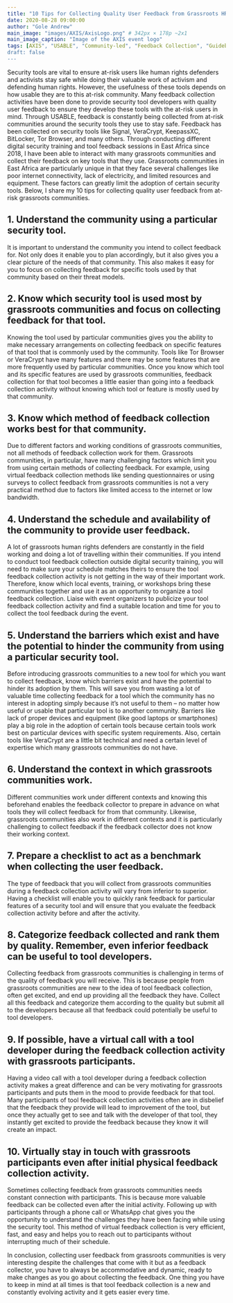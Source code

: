 ```yaml
---
title: "10 Tips for Collecting Quality User Feedback from Grassroots HRDs, Activists, and Security Tool Users"
date: 2020-08-28 09:00:00
author: "Gole Andrew"
main_image: "images/AXIS/AxisLogo.png" # 342px × 178p ~2x1
main_image_caption: "Image of the AXIS event logo"
tags: [AXIS", "USABLE", "Community-led", "Feedback Collection", "Guidebook", "ADOPTABLE"]
draft: false
---
```


Security tools are vital to ensure at-risk users like human rights defenders and activists stay safe while doing their valuable work of activism and defending human rights. However, the usefulness of these tools depends on how usable they are to this at-risk community. Many feedback collection activities have been done to provide security tool developers with quality user feedback to ensure they develop these tools with the at-risk users in mind. Through USABLE, feedback is constantly being collected from at-risk communities around the security tools they use to stay safe. Feedback has been collected on security tools like Signal, VeraCrypt, KeepassXC, BitLocker, Tor Browser, and many others. Through conducting different digital security training and tool feedback sessions in East Africa since 2018, I have been able to interact with many grassroots communities and collect their feedback on key tools that they use. Grassroots communities in East Africa are particularly unique in that they face several challenges like poor internet connectivity, lack of electricity, and limited resources and equipment. These factors can greatly limit the adoption of certain security tools.
Below, I share my 10 tips for collecting quality user feedback from at-risk grassroots communities.

## 1. Understand the community using a particular security tool.
It is important to understand the community you intend to collect feedback for. Not only does it enable you to plan accordingly, but it also gives you a clear picture of the needs of that community. This also makes it easy for you to focus on collecting feedback for specific tools used by that community based on their threat models.

## 2. Know which security tool is used most by grassroots communities and focus on collecting feedback for that tool.
Knowing the tool used by particular communities gives you the ability to make necessary arrangements on collecting feedback on specific features of that tool that is commonly used by the community. Tools like Tor Browser or VeraCrypt have many features and there may be some features that are more frequently used by particular communities. Once you know which tool and its specific features are used by grassroots communities, feedback collection for that tool becomes a little easier than going into a feedback collection activity without knowing which tool or feature is mostly used by that community.

## 3. Know which method of feedback collection works best for that community.
Due to different factors and working conditions of grassroots communities, not all methods of feedback collection work for them. Grassroots communities, in particular, have many challenging factors which limit you from using certain methods of collecting feedback. For example, using virtual feedback collection methods like sending questionnaires or using surveys to collect feedback from grassroots communities is not a very practical method due to factors like limited access to the internet or low bandwidth.

## 4. Understand the schedule and availability of the community to provide user feedback.
A lot of grassroots human rights defenders are constantly in the field working and doing a lot of travelling within their communities. If you intend to conduct tool feedback collection outside digital security training, you will need to make sure your schedule matches theirs to ensure the tool feedback collection activity is not getting in the way of their important work. Therefore, know which local events, training, or workshops bring these communities together and use it as an opportunity to organize a tool feedback collection. Liaise with event organizers to publicize your tool feedback collection activity and find a suitable location and time for you to collect the tool feedback during the event.

## 5. Understand the barriers which exist and have the potential to hinder the community from using a particular security tool.
Before introducing grassroots communities to a new tool for which you want to collect feedback, know which barriers exist and have the potential to hinder its adoption by them. This will save you from wasting a lot of valuable time collecting feedback for a tool which the community has no interest in adopting simply because it’s not useful to them – no matter how useful or usable that particular tool is to another community. Barriers like lack of proper devices and equipment (like good laptops or smartphones) play a big role in the adoption of certain tools because certain tools work best on particular devices with specific system requirements. Also, certain tools like VeraCrypt are a little bit technical and need a certain level of expertise which many grassroots communities do not have.

## 6. Understand the context in which grassroots communities work.
Different communities work under different contexts and knowing this beforehand enables the feedback collector to prepare in advance on what tools they will collect feedback for from that community. Likewise, grassroots communities also work in different contexts and it is particularly challenging to collect feedback if the feedback collector does not know their working context.

## 7. Prepare a checklist to act as a benchmark when collecting the user feedback.
The type of feedback that you will collect from grassroots communities during a feedback collection activity will vary from inferior to superior. Having a checklist will enable you to quickly rank feedback for particular features of a security tool and will ensure that you evaluate the feedback collection activity before and after the activity.

## 8. Categorize feedback collected and rank them by quality. Remember, even inferior feedback can be useful to tool developers.
Collecting feedback from grassroots communities is challenging in terms of the quality of feedback you will receive. This is because people from grassroots communities are new to the idea of tool feedback collection, often get excited, and end up providing all the feedback they have. Collect all this feedback and categorize them according to the quality but submit all to the developers because all that feedback could potentially be useful to tool developers.

## 9. If possible, have a virtual call with a tool developer during the feedback collection activity with grassroots participants.
Having a video call with a tool developer during a feedback collection activity makes a great difference and can be very motivating for grassroots participants and puts them in the mood to provide feedback for that tool. Many participants of tool feedback collection activities often are in disbelief that the feedback they provide will lead to improvement of the tool, but once they actually get to see and talk with the developer of that tool, they instantly get excited to provide the feedback because they know it will create an impact.

## 10. Virtually stay in touch with grassroots participants even after initial physical feedback collection activity.
Sometimes collecting feedback from grassroots communities needs constant connection with participants. This is because more valuable feedback can be collected even after the initial activity. Following up with participants through a phone call or WhatsApp chat gives you the opportunity to understand the challenges they have been facing while using the security tool. This method of virtual feedback collection is very efficient, fast, and easy and helps you to reach out to participants without interrupting much of their schedule.

In conclusion, collecting user feedback from grassroots communities is very interesting despite the challenges that come with it but as a feedback collector, you have to always be accommodative and dynamic, ready to make changes as you go about collecting the feedback. One thing you have to keep in mind at all times is that tool feedback collection is a new and constantly evolving activity and it gets easier every time.
